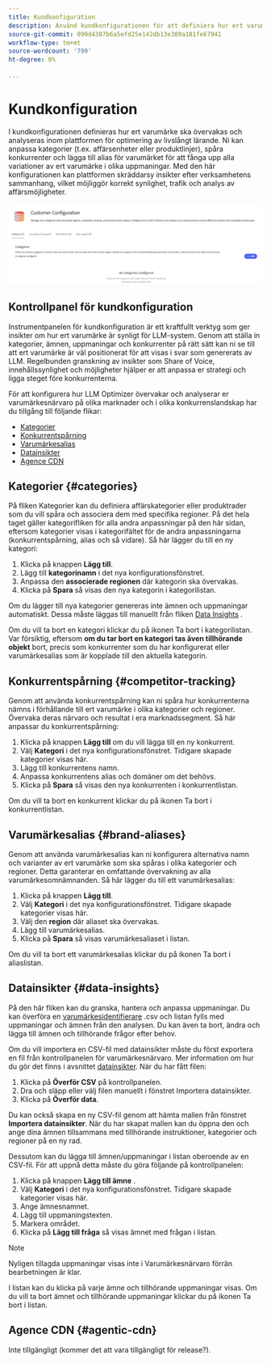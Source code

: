```yaml
---
title: Kundkonfiguration
description: Använd kundkonfigurationen för att definiera hur ert varumärke ska övervakas och analyseras inom plattformen för optimering av livslångt lärande.
source-git-commit: 099d4387b6a5efd25e142db13e309a181fe67941
workflow-type: tm+mt
source-wordcount: '799'
ht-degree: 0%

---
```



# Kundkonfiguration

I kundkonfigurationen definieras hur ert varumärke ska övervakas och analyseras inom plattformen för optimering av livslångt lärande. Ni kan anpassa kategorier (t.ex. affärsenheter eller produktlinjer), spåra konkurrenter och lägga till alias för varumärket för att fånga upp alla variationer av ert varumärke i olika uppmaningar. Med den här konfigurationen kan plattformen skräddarsy insikter efter verksamhetens sammanhang, vilket möjliggör korrekt synlighet, trafik och analys av affärsmöjligheter.

![Kontrollpanel för kundkonfiguration](/help/dashboards/assets/customer-config.png)

## Kontrollpanel för kundkonfiguration

Instrumentpanelen för kundkonfiguration är ett kraftfullt verktyg som ger insikter om hur ert varumärke är synligt för LLM-system. Genom att ställa in kategorier, ämnen, uppmaningar och konkurrenter på rätt sätt kan ni se till att ert varumärke är väl positionerat för att visas i svar som genererats av LLM. Regelbunden granskning av insikter som Share of Voice, innehållssynlighet och möjligheter hjälper er att anpassa er strategi och ligga steget före konkurrenterna.

För att konfigurera hur LLM Optimizer övervakar och analyserar er varumärkesnärvaro på olika marknader och i olika konkurrenslandskap har du tillgång till följande flikar:

* [Kategorier](#categories)
* [Konkurrentspårning](#competitor-tracking)
* [Varumärkesalias](#brand-aliases)
* [Datainsikter](#data-insights)
* [Agence CDN](#agentic-cdn)

## Kategorier {#categories}

På fliken Kategorier kan du definiera affärskategorier eller produktrader som du vill spåra och associera dem med specifika regioner. På det hela taget gäller kategorifliken för alla andra anpassningar på den här sidan, eftersom kategorier visas i kategorifältet för de andra anpassningarna (konkurrentspårning, alias och så vidare). Så här lägger du till en ny kategori:

1. Klicka på knappen **Lägg till**.
2. Lägg till **kategorinamn** i det nya konfigurationsfönstret.
3. Anpassa den **associerade regionen** där kategorin ska övervakas.
4. Klicka på **Spara** så visas den nya kategorin i kategorilistan.

Om du lägger till nya kategorier genereras inte ämnen och uppmaningar automatiskt. Dessa måste läggas till manuellt från fliken [Data Insights](#data-insights) .

Om du vill ta bort en kategori klickar du på ikonen Ta bort i kategorilistan. Var försiktig, eftersom **om du tar bort en kategori tas även tillhörande objekt** bort, precis som konkurrenter som du har konfigurerat eller varumärkesalias som är kopplade till den aktuella kategorin.

## Konkurrentspårning {#competitor-tracking}

Genom att använda konkurrentspårning kan ni spåra hur konkurrenterna nämns i förhållande till ert varumärke i olika kategorier och regioner. Övervaka deras närvaro och resultat i era marknadssegment. Så här anpassar du konkurrentspårning:

1. Klicka på knappen **Lägg till** om du vill lägga till en ny konkurrent.
2. Välj **Kategori** i det nya konfigurationsfönstret. Tidigare skapade kategorier visas här.
3. Lägg till konkurrentens namn.
4. Anpassa konkurrentens alias och domäner om det behövs.
5. Klicka på **Spara** så visas den nya konkurrenten i konkurrentlistan.

Om du vill ta bort en konkurrent klickar du på ikonen Ta bort i konkurrentlistan.

## Varumärkesalias {#brand-aliases}

Genom att använda varumärkesalias kan ni konfigurera alternativa namn och varianter av ert varumärke som ska spåras i olika kategorier och regioner. Detta garanterar en omfattande övervakning av alla varumärkesomnämnanden. Så här lägger du till ett varumärkesalias:

1. Klicka på knappen **Lägg till**.
2. Välj **Kategori** i det nya konfigurationsfönstret. Tidigare skapade kategorier visas här.
3. Välj den **region** där aliaset ska övervakas.
4. Lägg till varumärkesalias.
5. Klicka på **Spara** så visas varumärkesaliaset i listan.

Om du vill ta bort ett varumärkesalias klickar du på ikonen Ta bort i aliaslistan.

## Datainsikter {#data-insights}

På den här fliken kan du granska, hantera och anpassa uppmaningar. Du kan överföra en [varumärkesidentifierare](/help/dashboards/brand-presence.md#data-insights) .csv och listan fylls med uppmaningar och ämnen från den analysen. Du kan även ta bort, ändra och lägga till ämnen och tillhörande frågor efter behov.

Om du vill importera en CSV-fil med datainsikter måste du först exportera en fil från kontrollpanelen för varumärkesnärvaro. Mer information om hur du gör det finns i avsnittet [datainsikter](/help/dashboards/brand-presence.md#data-insights). När du har fått filen:

1. Klicka på **Överför CSV** på kontrollpanelen.
2. Dra och släpp eller välj filen manuellt i fönstret Importera datainsikter.
3. Klicka på **Överför data**.

Du kan också skapa en ny CSV-fil genom att hämta mallen från fönstret **Importera datainsikter**. När du har skapat mallen kan du öppna den och ange dina ämnen tillsammans med tillhörande instruktioner, kategorier och regioner på en ny rad.

Dessutom kan du lägga till ämnen/uppmaningar i listan oberoende av en CSV-fil. För att uppnå detta måste du göra följande på kontrollpanelen:

1. Klicka på knappen **Lägg till ämne** .
2. Välj **Kategori** i det nya konfigurationsfönstret. Tidigare skapade kategorier visas här.
3. Ange ämnesnamnet.
4. Lägg till uppmaningstexten.
5. Markera området.
6. Klicka på **Lägg till fråga** så visas ämnet med frågan i listan.

>[!NOTE]
>Nyligen tillagda uppmaningar visas inte i Varumärkesnärvaro förrän bearbetningen är klar.

I listan kan du klicka på varje ämne och tillhörande uppmaningar visas. Om du vill ta bort ämnet och tillhörande uppmaningar klickar du på ikonen Ta bort i listan.

## Agence CDN {#agentic-cdn}

Inte tillgängligt (kommer det att vara tillgängligt för release?).

